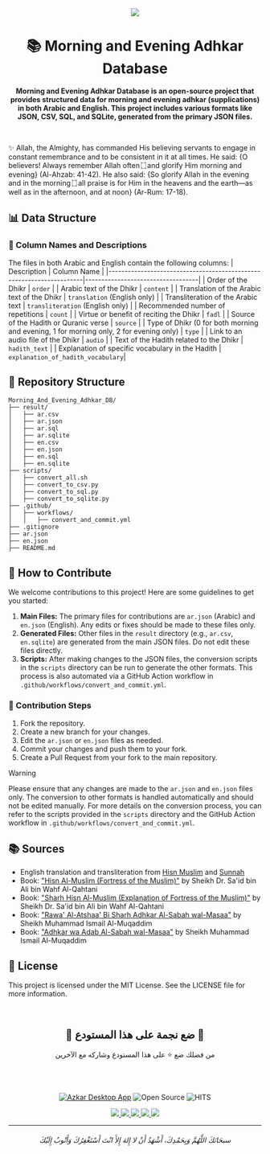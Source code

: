<div align=center>
       <a href="/README.md">
         <img  src="https://user-images.githubusercontent.com/48678280/174657158-9bc1a1d3-8d9c-4162-8d5b-71cc5d4c1fc6.png">
       </a>
</div>

<h1 align=center> 📚 Morning and Evening Adhkar Database </h1>
<p align=center><strong>
Morning and Evening Adhkar Database is an open-source project that provides structured data for morning and evening adhkar (supplications) in both Arabic and English. This project includes various formats like JSON, CSV, SQL, and SQLite, generated from the primary JSON files.
</strong></p><br>

✨ Allah, the Almighty, has commanded His believing servants to engage in constant remembrance and to be consistent in it at all times. He said: {O believers! Always remember Allah often ۝ and glorify Him morning and evening} (Al-Ahzab: 41-42).
He also said: {So glorify Allah in the evening and in the morning ۝ all praise is for Him in the heavens and the earth—as well as in the afternoon, and at noon} (Ar-Rum: 17-18).

## 📊 Data Structure

### 📑 Column Names and Descriptions

The files in both Arabic and English contain the following columns:
| Description | Column Name |
|----------------------------------------------------------------------|-----------------------------------|
| Order of the Dhikr | `order` |
| Arabic text of the Dhikr | `content` |
| Translation of the Arabic text of the Dhikr | `translation` (English only) |
| Transliteration of the Arabic text | `transliteration` (English only) |
| Recommended number of repetitions | `count` |
| Virtue or benefit of reciting the Dhikr | `fadl` |
| Source of the Hadith or Quranic verse | `source` |
| Type of Dhikr (0 for both morning and evening, 1 for morning only, 2 for evening only) | `type` |
| Link to an audio file of the Dhikr | `audio` |
| Text of the Hadith related to the Dhikr | `hadith_text` |
| Explanation of specific vocabulary in the Hadith | `explanation_of_hadith_vocabulary`|

## 📂 Repository Structure

```
Morning_And_Evening_Adhkar_DB/
├── result/
│   ├── ar.csv
│   ├── ar.json
│   ├── ar.sql
│   ├── ar.sqlite
│   ├── en.csv
│   ├── en.json
│   ├── en.sql
│   ├── en.sqlite
├── scripts/
│   ├── convert_all.sh
│   ├── convert_to_csv.py
│   ├── convert_to_sql.py
│   ├── convert_to_sqlite.py
├── .github/
│   ├── workflows/
│   │   ├── convert_and_commit.yml
├── .gitignore
├── ar.json
├── en.json
├── README.md
```

## 🤝 How to Contribute

We welcome contributions to this project! Here are some guidelines to get you started:

1. **Main Files:** The primary files for contributions are `ar.json` (Arabic) and `en.json` (English). Any edits or fixes should be made to these files only.
2. **Generated Files:** Other files in the `result` directory (e.g., `ar.csv`, `en.sqlite`) are generated from the main JSON files. Do not edit these files directly.
3. **Scripts:** After making changes to the JSON files, the conversion scripts in the `scripts` directory can be run to generate the other formats. This process is also automated via a GitHub Action workflow in `.github/workflows/convert_and_commit.yml`.

### 📌 Contribution Steps

1. Fork the repository.
2. Create a new branch for your changes.
3. Edit the `ar.json` or `en.json` files as needed.
4. Commit your changes and push them to your fork.
5. Create a Pull Request from your fork to the main repository.

> [!WARNING]
> Please ensure that any changes are made to the `ar.json` and `en.json` files only. The conversion to other formats is handled automatically and should not be edited manually.
> For more details on the conversion process, you can refer to the scripts provided in the `scripts` directory and the GitHub Action workflow in `.github/workflows/convert_and_commit.yml`.

## 📚 Sources

-   English translation and transliteration from [Hisn Muslim](https://www.hisnmuslim.com/) and [Sunnah](https://sunnah.com/hisn:75a)
-   Book: ["Hisn Al-Muslim (Fortress of the Muslim)"](https://www.binwahaf.com/portal/books/view/813-077-%D8%AD%D8%B5%D9%86-%D8%A7%D9%84%D9%85%D8%B3%D9%84%D9%85-%D9%85%D9%86-%D8%A3%D8%B0%D9%83%D8%A7%D8%B1-%D8%A7%D9%84%D9%83%D8%AA%D8%A7%D8%A8-%D9%88%D8%A7%D9%84%D8%B3%D9%86%D8%A9.html) by Sheikh Dr. Sa'id bin Ali bin Wahf Al-Qahtani
-   Book: ["Sharh Hisn Al-Muslim (Explanation of Fortress of the Muslim)"](https://www.binwahaf.com/portal/books/view/817-081-%D8%B4%D8%B1%D8%AD-%D8%AD%D8%B5%D9%86-%D8%A7%D9%84%D9%85%D8%B3%D9%84%D9%85-%D9%85%D9%86-%D8%A3%D8%B0%D9%83%D8%A7%D8%B1-%D8%A7%D9%84%D9%83%D8%AA%D8%A7%D8%A8-%D9%88%D8%A7%D9%84%D8%B3%D9%86%D8%A9.html) by Sheikh Dr. Sa'id bin Ali bin Wahf Al-Qahtani
-   Book: ["Rawa' Al-Atshaa' Bi Sharh Adhkar Al-Sabah wal-Masaa"](https://almukaddem.com/ar/2632-%D8%B1%D9%88%D8%A7%D8%A1-%D8%A7%D9%84%D8%B8%D9%85%D8%A7%D8%A1-%D8%A8%D8%B4%D8%B1%D8%AD-%D8%A3%D8%B0%D9%83%D8%A7%D8%B1%D8%A7%D9%84%D8%B5%D8%A8%D8%A7%D8%AD-%D9%88%D8%A7%D9%84%D9%85%D8%B3%D8%A7%D8%A1) by Sheikh Muhammad Ismail Al-Muqaddim
-   Book: ["Adhkar wa Adab Al-Sabah wal-Masaa"](https://almukaddem.com/ar/1615-%D8%A3%D8%B0%D9%83%D8%A7%D8%B1-%D9%88%D8%A2%D8%AF%D8%A7%D8%A8-%D8%A7%D9%84%D8%B5%D8%A8%D8%A7%D8%AD-%D9%88%D8%A7%D9%84%D9%85%D8%B3%D8%A7%D8%A1) by Sheikh Muhammad Ismail Al-Muqaddim

## 📜 License

This project is licensed under the MIT License. See the LICENSE file for more information.

<br><div align=center>

<h2>🌟 ضع نجمة على هذا المستودع 🌟</h2>

من فضلك ضع ⭐️ على هذا المستودع وشاركه مع الآخرين

</div>
<br><br>

<div align=center>

[![Azkar Desktop App](https://img.shields.io/website?color=black&down_color=black&label=%20&logo=google-earth&logoColor=white&up_color=black&up_message=Azkar%20Desktop%20App&url=https://azkar-site.web.app/?utm_source=github&utm_medium=referral&utm_campaign=abdelrahmanbayoumi_azkar_db)](https://azkar-site.web.app/?utm_source=github&utm_medium=referral&utm_campaign=abdelrahmanbayoumi_azkar_db) ![Open Source](https://img.shields.io/badge/Open%20Source-%E2%9D%A4-red?style=flat) ![HITS](https://hits.seeyoufarm.com/api/count/incr/badge.svg?url=https%3A%2F%2Fgithub.com%2FSeen-Arabic%2FMorning_And_Evening_Adhkar_DB&count_bg=%2379C83D&title_bg=%23555555&icon=&icon_color=%23E7E7E7&title=PAGE+VIEWS&edge_flat=false)

<p align="center">
   <a href="https://github.com/Seen-Arabic/Morning-And-Evening-Adhkar-DB/releases/latest">
     <img src="https://img.shields.io/github/v/release/Seen-Arabic/Morning_And_Evening_Adhkar_DB"/>
   </a>
  <a href="https://github.com/Seen-Arabic/Morning-And-Evening-Adhkar-DB/issues">
    <img src="https://img.shields.io/github/issues/Seen-Arabic/Morning-And-Evening-Adhkar-DB"/>
  </a>
  <a href="https://github.com/Seen-Arabic/Morning-And-Evening-Adhkar-DB/network/members">
    <img src="https://img.shields.io/github/forks/Seen-Arabic/Morning-And-Evening-Adhkar-DB"/>
  </a>
  <a href="https://github.com/Seen-Arabic/Morning-And-Evening-Adhkar-DB/stargazers">
    <img src="https://img.shields.io/github/stars/Seen-Arabic/Morning-And-Evening-Adhkar-DB"/>
  </a>
    <a href="https://github.com/Seen-Arabic/Morning-And-Evening-Adhkar-DB/blob/master/LICENSE">
    <img src="https://img.shields.io/github/license/Seen-Arabic/Morning-And-Evening-Adhkar-DB"/>
  </a>
</p>

</div>

---

<h6 align="center">سبحَانَكَ اللَّهُمَّ وَبِحَمْدِكَ، أَشْهَدُ أَنْ لا إِلهَ إِلأَ انْتَ أَسْتَغْفِرُكَ وَأَتْوبُ إِلَيْكَ</h6>
